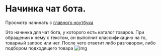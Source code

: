 # Начинка чат бота.

Просмотр начинать с [главного ноутбука](https://github.com/Sly-Dog/Projects/blob/main/chat_bot/chat_bot.ipynb)

Это начинка для чат бота, у которого есть каталог товаров. При обращении к нему с текстом, он выполнит классификацию на то,
товарный запрос или нет. После чего ответит либо разговором, либо подбором подходящего товара
![img](https://camo.githubusercontent.com/e4c9c365f8070ce814b5b594b33fba76de41dcd5db05b01e59f0480671e98182/68747470733a2f2f7261772e67697468756275736572636f6e74656e742e636f6d2f536c792d446f672f6174746163686d656e74732f6d61696e2f636861745f626f745f6d61702e706e67)
